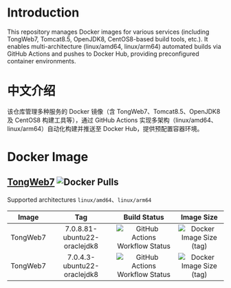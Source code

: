 # Introduction
This repository manages Docker images for various services (including TongWeb7, Tomcat8.5, OpenJDK8, CentOS8-based build tools, etc.). It enables multi-architecture (linux/amd64, linux/arm64) automated builds via GitHub Actions and pushes to Docker Hub, providing preconfigured container environments.

# 中文介绍
该仓库管理多种服务的 Docker 镜像（含 TongWeb7、Tomcat8.5、OpenJDK8 及 CentOS8 构建工具等），通过 GitHub Actions 实现多架构（linux/amd64、linux/arm64）自动化构建并推送至 Docker Hub，提供预配置容器环境。

# Docker Image

## [TongWeb7](https://hub.docker.com/r/xuwenkeke/tongweb) ![Docker Pulls](https://img.shields.io/docker/pulls/xuwenkeke/tongweb)
Supported architectures `linux/amd64`、`linux/arm64`

| Image    | Tag      | Build Status | Image Size |
| :-------: | :------: | :----------: | :-------: |
| TongWeb7  | 7.0.8.81-ubuntu22-oraclejdk8 | ![GitHub Actions Workflow Status](https://img.shields.io/github/actions/workflow/status/xuwenkeke/docker-shxf-images/tongweb-7.0.8.81-ubuntu22-oraclejdk8.yml)  |  ![Docker Image Size (tag)](https://img.shields.io/docker/image-size/xuwenkeke/tongweb/7.0.8.81-ubuntu22-oraclejdk8)  |
| TongWeb7   | 7.0.4.3-ubuntu22-oraclejdk8 | ![GitHub Actions Workflow Status](https://img.shields.io/github/actions/workflow/status/xuwenkeke/docker-shxf-images/tongweb-7.0.4.3-ubuntu22-oraclejdk8.yml)  |  ![Docker Image Size (tag)](https://img.shields.io/docker/image-size/xuwenkeke/tongweb/7.0.4.3-ubuntu22-oraclejdk8)  |




